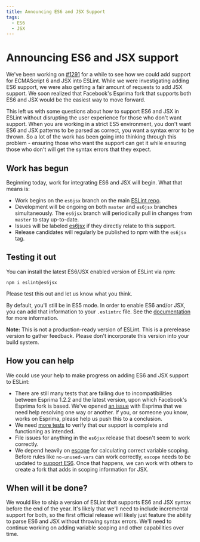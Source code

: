 ```yaml
---
title: Announcing ES6 and JSX Support
tags:
  - ES6
  - JSX
---
```

# Announcing ES6 and JSX support

We've been working on [#1291](https://github.com/eslint/eslint/issues/1291) for a while to see how we could add support for ECMAScript 6 and JSX into ESLint. While we were investigating adding ES6 support, we were also getting a fair amount of requests to add JSX support. We soon realized that Facebook's Esprima fork that supports both ES6 and JSX would be the easiest way to move forward.

This left us with some questions about how to support ES6 and JSX in ESLint without disrupting the user experience for those who don't want support. When you are working in a strict ES5 environment, you don't want ES6 and JSX patterns to be parsed as correct, you want a syntax error to be thrown. So a lot of the work has been going into thinking through this problem - ensuring those who want the support can get it while ensuring those who don't will get the syntax errors that they expect.

## Work has begun

Beginning today, work for integrating ES6 and JSX will begin. What that means is:

* Work begins on the `es6jsx` branch on the main [ESLint repo](https://github.com/eslint/eslint/tree/es6jsx).
* Development will be ongoing on both `master` and `es6jsx` branches simultaneously. The `es6jsx` branch will periodically pull in changes from `master` to stay up-to-date.
* Issues will be labeled [es6jsx](https://github.com/eslint/eslint/labels/es6jsx) if they directly relate to this support.
* Release candidates will regularly be published to npm with the `es6jsx` tag.

## Testing it out

You can install the latest ES6/JSX enabled version of ESLint via npm:

    npm i eslint@es6jsx

Please test this out and let us know what you think.

By default, you'll still be in ES5 mode. In order to enable ES6 and/or JSX, you can add that information to your `.eslintrc` file. See the [documentation](https://github.com/eslint/eslint/tree/es6jsx/docs/configuring#specifying-language-options
) for more information.

**Note:** This is not a production-ready version of ESLint. This is a prerelease version to gather feedback. Please don't incorporate this version into your build system.

## How you can help

We could use your help to make progress on adding ES6 and JSX support to ESLint:

* There are still many tests that are failing due to incompatibilities between Esprima 1.2.2 and the latest version, upon which Facebook's Esprima fork is based. We've opened [an issue](https://code.google.com/p/esprima/issues/detail?id=607) with Esprima that we need help resolving one way or another. If you, or someone you know, works on Esprima, please help us push this to a conclusion.
* We need [more tests](https://github.com/eslint/eslint/blob/es6jsx/tests/lib/eslint.js#L2340) to verify that our support is complete and functioning as intended.
* File issues for anything in the `es6jsx` release that doesn't seem to work correctly.
* We depend heavily on [escope](https://github.com/Constellation/escope/) for calculating correct variable scoping. Before rules like `no-unused-vars` can work correctly, `escope` needs to be updated to [support ES6](https://github.com/Constellation/escope/issues/33). Once that happens, we can work with others to create a fork that adds in scoping information for JSX.

## When will it be done?

We would like to ship a version of ESLint that supports ES6 and JSX syntax before the end of the year. It's likely that we'll need to include incremental support for both, so the first official release will likely just feature the ability to parse ES6 and JSX without throwing syntax errors. We'll need to continue working on adding variable scoping and other capabilities over time.
